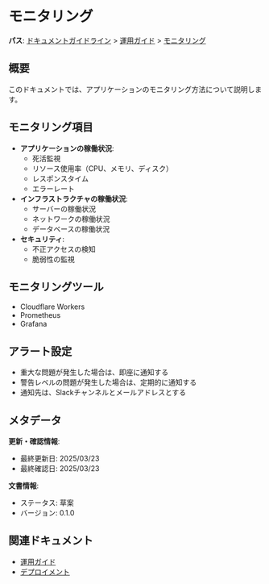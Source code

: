 # モニタリング

**パス**: [ドキュメントガイドライン](../../../README.md) > [運用ガイド](../README.md) > [モニタリング](./README.md)

## 概要

このドキュメントでは、アプリケーションのモニタリング方法について説明します。

## モニタリング項目

-   **アプリケーションの稼働状況**:
    -   死活監視
    -   リソース使用率（CPU、メモリ、ディスク）
    -   レスポンスタイム
    -   エラーレート
-   **インフラストラクチャの稼働状況**:
    -   サーバーの稼働状況
    -   ネットワークの稼働状況
    -   データベースの稼働状況
-   **セキュリティ**:
    -   不正アクセスの検知
    -   脆弱性の監視

## モニタリングツール

-   Cloudflare Workers
-   Prometheus
-   Grafana

## アラート設定

-   重大な問題が発生した場合は、即座に通知する
-   警告レベルの問題が発生した場合は、定期的に通知する
-   通知先は、Slackチャンネルとメールアドレスとする

## メタデータ

**更新・確認情報**:
- 最終更新日: 2025/03/23
- 最終確認日: 2025/03/23

**文書情報**:
- ステータス: 草案
- バージョン: 0.1.0

## 関連ドキュメント

- [運用ガイド](../README.md)
- [デプロイメント](./deployment/README.md)